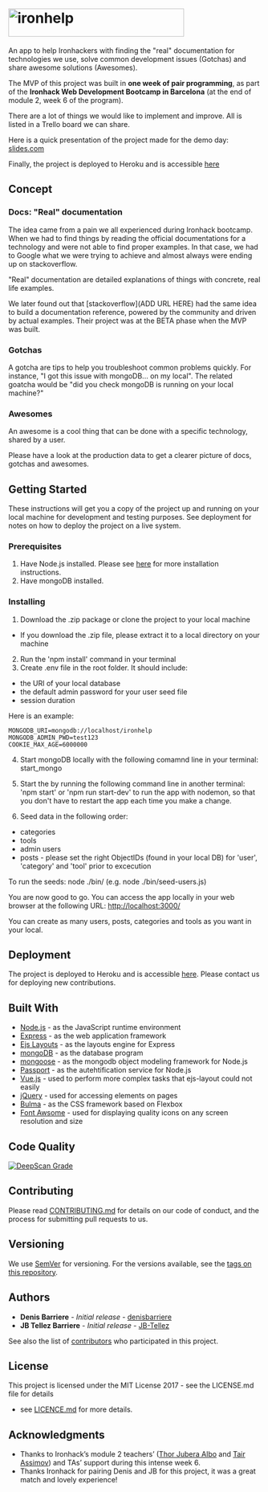 # <img alt="ironhelp" src="https://s3.amazonaws.com/media-p.slid.es/uploads/733340/images/4001613/ironhelp-logo--green.png" height="56" width="350">

An app to help Ironhackers with finding the "real" documentation for technologies we use, solve common development issues (Gotchas) and share awesome solutions (Awesomes).

The MVP of this project was built in **one week of pair programming**, as part of the **Ironhack Web Development Bootcamp in Barcelona** (at the end of module 2, week 6 of the program).

There are a lot of things we would like to implement and improve. All is listed in a Trello board we can share.

Here is a quick presentation of the project made for the demo day: [slides.com](https://slides.com/denisbarriere/ironhelp/live#)

Finally, the project is deployed to Heroku and is accessible [here](https://ironhelp.herokuapp.com)


## Concept

### Docs: "Real" documentation

The idea came from a pain we all experienced during Ironhack bootcamp. When we had to find things by reading the official documentations for a technology and were not able to find proper examples. In that case, we had to Google what we were trying to achieve and almost always were ending up on stackoverflow.

"Real" documentation are detailed explanations of things with concrete, real life examples.

We later found out that [stackoverflow](ADD URL HERE) had the same idea to build a documentation reference, powered by the community and driven by actual examples. Their project was at the BETA phase when the MVP was built.

### Gotchas

A gotcha are tips to help you troubleshoot common problems quickly. For instance, "I got this issue with mongoDB... on my local". The related goatcha would be "did you check mongoDB is running on your local machine?"

### Awesomes

An awesome is a cool thing that can be done with a specific technology, shared by a user.

Please have a look at the production data to get a clearer picture of docs, gotchas and awesomes.


## Getting Started

These instructions will get you a copy of the project up and running on your local machine for development and testing purposes. See deployment for notes on how to deploy the project on a live system.

### Prerequisites

1. Have Node.js installed. Please see [here](https://nodejs.org/en/download/package-manager/) for more installation instructions.
2. Have mongoDB installed.

### Installing

1. Download the .zip package or clone the project to your local machine
* If you download the .zip file, please extract it to a local directory on your machine 

2. Run the 'npm install' command in your terminal
3. Create .env file in the root folder. It should include:
* the URI of your local database
* the default admin password for your user seed file
* session duration

Here is an example:

```
MONGODB_URI=mongodb://localhost/ironhelp
MONGODB_ADMIN_PWD=test123
COOKIE_MAX_AGE=6000000
```

4. Start mongoDB locally with the following comamnd line in your terminal: start_mongo
5. Start the by running the following command line in another terminal: 'npm start' or 'npm run start-dev' to run the app with nodemon, so that you don't have to restart the app each time you make a change. 

6. Seed data in the following order:
* categories
* tools
* admin users
* posts - please set the right ObjectIDs (found in your local DB) for 'user', 'category' and 'tool' prior to excecution

To run the seeds: node ./bin/<seed filename> (e.g. node ./bin/seed-users.js)

You are now good to go. You can access the app locally in your web browser at the following URL: [http://localhost:3000/](http://localhost:3000/)

You can create as many users, posts, categories and tools as you want in your local.

## Deployment

The project is deployed to Heroku and is accessible [here](https://ironhelp.herokuapp.com). 
Please contact us for deploying new contributions.


## Built With

* [Node.js](https://nodejs.org) - as the JavaScript runtime environment
* [Express](https://expressjs.com/  ) - as the web application framework
* [Ejs Layouts](https://github.com/Soarez/express-ejs-layouts) - as the layouts engine for Express
* [mongoDB](https://www.mongodb.com/) - as the database program
* [mongoose](http://mongoosejs.com/) - as the mongodb object modeling framework for Node.js
* [Passport](http://passportjs.org/) - as the autehtification service for Node.js
* [Vue.js](https://vuejs.org/) - used to perform more complex tasks that ejs-layout could not easily
* [jQuery](https://jquery.com/) - used for accessing elements on pages
* [Bulma](http://bulma.io/) - as the CSS framework based on Flexbox 
* [Font Awsome](http://fontawesome.io/) - used for displaying quality icons on any screen resolution and size

## Code Quality

[![DeepScan Grade](https://deepscan.io/api/projects/395/branches/609/badge/grade.svg)](https://deepscan.io/dashboard/#view=project&pid=395&bid=609)

## Contributing

Please read [CONTRIBUTING.md](CONTRIBUTING.md) for details on our code of conduct, and the process for submitting pull requests to us.

## Versioning

We use [SemVer](http://semver.org/) for versioning. For the versions available, see the [tags on this repository](https://github.com/denisbarriere/ironhelp/tags). 

## Authors

* **Denis Barriere** - *Initial release* - [denisbarriere](https://github.com/denisbarriere)
* **JB Tellez Barriere** - *Initial release* - [JB-Tellez](https://github.com/JB-Tellez)

See also the list of [contributors](https://github.com/denisbarriere/ironhelp/graphs/contributors) who participated in this project.

## License

This project is licensed under the MIT License 2017 - see the LICENSE.md file for details
 - see [LICENCE.md](LICENCE.md) for more details.

## Acknowledgments

* Thanks to Ironhack’s module 2 teachers’ ([Thor Jubera Albo](https://github.com/zapatran) and [Tair Assimov](https://github.com/assimovt)) and TAs’ support during this intense week 6.
* Thanks Ironhack for pairing Denis and JB for this project, it was a great match and lovely experience!
